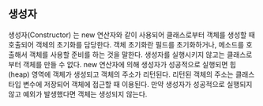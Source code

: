 ##  생성자

생성자(Constructor) 는 new 연산자와 같이 사용되어 클래스로부터 객체를 생성할 때
호출되어 객체의 초기화를 담당한다. 객체 초기화란 필드를 초기화하거나, 메소드를 호출해서
객체를 사용할 준비를 하는 것을 말한다. 생성자를 실행시키지 않고는 클래스로부터 
객체를 만들 수 없다. new 연산자에 의해 생성자가 성공적으로 실행되면 힙(heap) 영역에
객체가 생성되고 객체의 주소가 리턴된다. 리턴된 객체의 주소는 클래스 타입 변수에 저장되어
객체에 접근할 때 이용된다. 만약 생성자가 성공적으로 실행되지 않고 예외가 발생했다면
객체는 생성되지 않는다. 